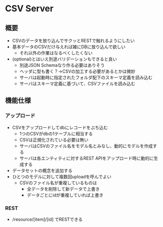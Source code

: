 # CSV Server

## 概要

* CSVのデータを放り込んでサクッとRESTで触れるようにしたい
* 基本データのCSVだけ与えれば雑にDBに放り込んで欲しい
    * それ以外の作業はなるべくしたくない
* (optional)とはいえ別途バリデーションもできると良い
    * 別途JSON Schemaなり作る必要はありそう
    * ヘッダに型も書く？→CSVの加工する必要があるとかは微妙
    * サーバは起動時に指定されたフォルダ配下のスキーマ定義を読み込む
    * サーバはスキーマ定義に基づいて、CSVファイルを読み込む

## 機能仕様

### アップロード

* CSVをアップロードしてdbにレコードをぶち込む
    * 1つのCSVがdbの1テーブルに相当する
    * CSVは正規化されている必要は無い
    * サーバはCSVのファイル名をモデル名とみなし、動的にモデルを作成する
    * サーバは各エンティティに対するREST APIをアップロード時に動的に生成する
* データセットの概念を追加する
* ひとつのモデルに対して複数回uploadを呼んでよい
    * CSVのファイル名が重複しているものは
        * 全データを削除して新データで上書き
        * データごとにidが重複していれば上書き

### REST

* /resource/[item]/[id] でRESTできる